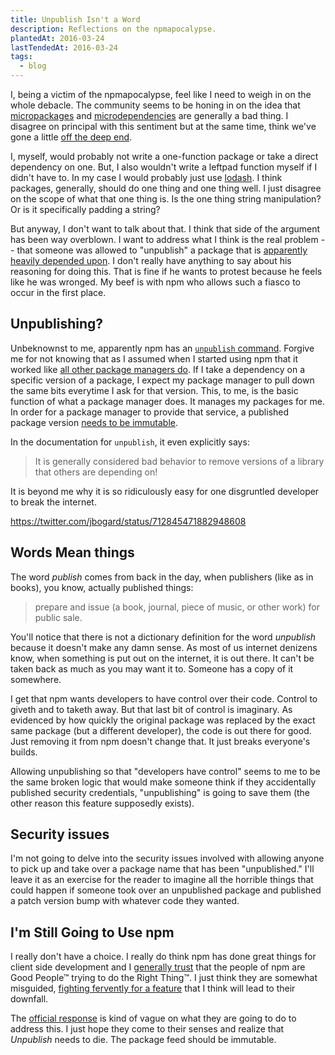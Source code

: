 ```yaml
---
title: Unpublish Isn't a Word
description: Reflections on the npmapocalypse.
plantedAt: 2016-03-24
lastTendedAt: 2016-03-24
tags:
  - blog
---
```

I, being a victim of the npmapocalypse, feel like I need to weigh in on the whole debacle. The community seems to be honing in on the idea that [micropackages](http://lucumr.pocoo.org/2016/3/24/open-source-trust-scaling/) and [microdependencies](http://www.haneycodes.net/npm-left-pad-have-we-forgotten-how-to-program/) are generally a bad thing. I disagree on principal with this sentiment but at the same time, think we've gone a little [off the deep end](https://www.npmjs.com/package/true).

I, myself, would probably not write a one-function package or take a direct dependency on one. But, I also wouldn't write a leftpad function myself if I didn't have to. In my case I would probably just use [lodash](https://lodash.com/docs#padStart). I think packages, generally, should do one thing and one thing well. I just disagree on the scope of what that one thing is. Is the one thing string manipulation? Or is it specifically padding a string?

But anyway, I don't want to talk about that. I think that side of the argument has been way overblown. I want to address what I think is the real problem -- that someone was allowed to "unpublish" a package that is [apparently heavily depended upon](https://medium.com/@azerbike/i-ve-just-liberated-my-modules-9045c06be67c). I don't really have anything to say about his reasoning for doing this. That is fine if he wants to protest because he feels like he was wronged. My beef is with npm who allows such a fiasco to occur in the first place.

## Unpublishing?

Unbeknownst to me, apparently npm has an [`unpublish` command](https://docs.npmjs.com/cli/unpublish). Forgive me for not knowing that as I assumed when I started using npm that it worked like [all other package managers do](https://docs.nuget.org/create/deleting-packages). If I take a dependency on a specific version of a package, I expect my package manager to pull down the same bits everytime I ask for that version. This, to me, is the basic function of what a package manager does. It manages my packages for me. In order for a package manager to provide that service, a published package version [needs to be immutable](https://evertpot.com/npm-revoke-breaks-the-build/).

In the documentation for `unpublish`, it even explicitly says:

> It is generally considered bad behavior to remove versions of a library that others are depending on!

It is beyond me why it is so ridiculously easy for one disgruntled developer to break the internet.

https://twitter.com/jbogard/status/712845471882948608

## Words Mean things

The word _publish_ comes from back in the day, when publishers (like as in books), you know, actually published things:

> prepare and issue (a book, journal, piece of music, or other work) for public sale.

You'll notice that there is not a dictionary definition for the word _unpublish_ because it doesn't make any damn sense. As most of us internet denizens know, when something is put out on the internet, it is out there. It can't be taken back as much as you may want it to. Someone has a copy of it somewhere.

I get that npm wants developers to have control over their code. Control to giveth and to taketh away. But that last bit of control is imaginary. As evidenced by how quickly the original package was replaced by the exact same package (but a different developer), the code is out there for good. Just removing it from npm doesn't change that. It just breaks everyone's builds.

Allowing unpublishing so that "developers have control" seems to me to be the same broken logic that would make someone think if they accidentally published security credentials, "unpublishing" is going to save them (the other reason this feature supposedly exists).

## Security issues

I'm not going to delve into the security issues involved with allowing anyone to pick up and take over a package name that has been "unpublished." I'll leave it as an exercise for the reader to imagine all the horrible things that could happen if someone took over an unpublished package and published a patch version bump with whatever code they wanted.

## I'm Still Going to Use npm

I really don't have a choice. I really do think npm has done great things for client side development and I [generally trust](https://github.com/npm/npm/issues/12045) that the people of npm are Good People&trade; trying to do the Right Thing&trade;. I just think they are somewhat misguided, [fighting fervently for a feature](https://github.com/npm/npm/pull/12017) that I think will lead to their downfall.

The [official response](http://blog.npmjs.org/post/141577284765/kik-left-pad-and-npm) is kind of vague on what they are going to do to address this. I just hope they come to their senses and realize that _Unpublish_ needs to die. The package feed should be immutable.